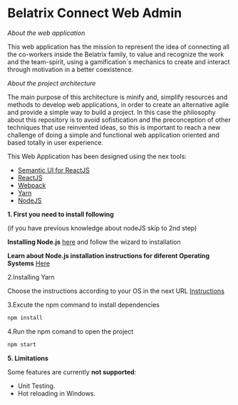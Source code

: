 Belatrix Connect Web Admin
================================

*About the web application*

This web application has the mission to represent the idea of connecting all the co-workers inside the Belatrix family, to value and recognize the work and the team-spirit, using a gamification´s mechanics to create and interact through motivation in a better coexistence.

*About the project architecture*

The main purpose of this architecture is minify and, simplify resources and methods to develop web applications, in order to create an alternative agile and provide a simple way to build a project. In this case the philosophy about this repository is to avoid sofistication and the preconception of other techniques that use reinvented ideas, so this is important to reach a new challenge of doing a simple and functional web application oriented and based totally in user experience.

This Web Application has been designed using the nex tools:

- [Semantic UI for ReactJS](http://react.semantic-ui.com/introduction)
- [ReactJS](https://facebook.github.io/react/)
- [Webpack](https://webpack.github.io/)
- [Yarn](https://yarnpkg.com/lang/en/)
- [NodeJS](https://nodejs.org/)

**1. First you need to install following**

(if you have previous knowledge about nodeJS skip to 2nd step)

**Installing Node.js**
[here](https://nodejs.org/en/download/) and follow the wizard to installation
 
**Learn about Node.js installation instructions for diferent Operating Systems** 
 [Here](https://nodejs.org/en/download/package-manager/)

2.Installing Yarn

Choose the instructions according to your OS in the next URL
[Instructions](https://yarnpkg.com/en/docs/install)

3.Excute the npm command to install dependencies

```bash
npm install
```
4.Run the npm comand to open the project 

```bash
npm start
```

**5. Limitations**

Some features are currently **not supported**:

* Unit Testing.
* Hot reloading in Windows.



